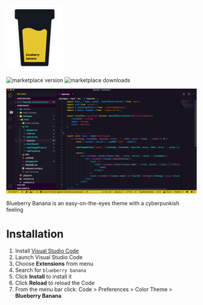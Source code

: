 ![blueberrybanana-icon](blueberry-banana-vscode-icon.png)

![marketplace version](https://vsmarketplacebadge.apphb.com/version/pshershov.blueberry-banana.svg)
![marketplace downloads](https://vsmarketplacebadge.apphb.com/downloads/pshershov.blueberry-banana.svg) 

![blueberrybanana-screenshot](blueberry-banana-screenshot.png)

Blueberry Banana is an easy-on-the-eyes theme with a cyberpunkish feeling

# Installation

1.  Install [Visual Studio Code](https://code.visualstudio.com/)
2.  Launch Visual Studio Code
3.  Choose **Extensions** from menu
4.  Search for `blueberry banana`
5.  Click **Install** to install it
6.  Click **Reload** to reload the Code
7.  From the menu bar click: Code > Preferences > Color Theme > **Blueberry Banana**
